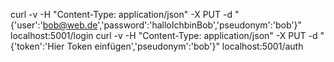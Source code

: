 curl -v -H "Content-Type: application/json" -X PUT -d "{'user':'bob@web.de','password':'halloIchbinBob','pseudonym':'bob'}" localhost:5001/login
curl -v -H "Content-Type: application/json" -X PUT -d "{'token':'Hier Token einfügen','pseudonym':'bob'}" localhost:5001/auth
